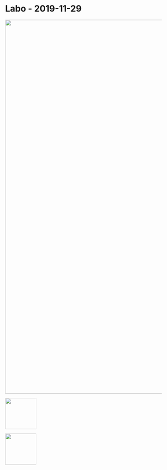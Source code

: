 # Labo - 2019-11-29

<image src="images/image1.png" width="600px" height="1200px"></image>

<image src="images/image2.png" width="100px" height="100px"></image>

<image src="images/image3.png" width="100px" height="100px"></image>


